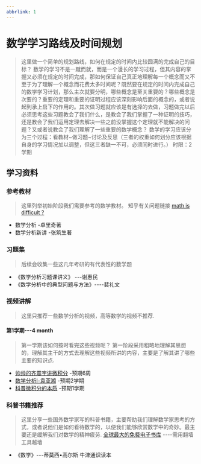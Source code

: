 ```yaml
---
abbrlink: 1
---
```


# 数学学习路线及时间规划

> 这里做一个简单的规划路线，如何在规定的时间内比较圆满的完成自己的目标？
> 数学的学习不是一蹴而就，而是一个漫长的学习过程，但其内容的掌握又必须在规定的时间完成，那如何保证自己真正地理解每一个概念而又不至于为了理解一个概念而花费太多时间呢？既然要在规定的时间内完成自己的数学学习计划，那么主次就要分明，哪些概念是至关重要的？哪些概念是次要的？重要的定理和重要的证明过程应该深刻影响后面的概念的，或者说起到承上启下的作用的。其次做习题就应该是有选择的去做，习题做完以后必须思考这些习题教会了我们什么，是教会了我们掌握了一种证明的技巧，还是教会了我们运用定理去解决一些之前没掌握这个定理就不能解决的问题？又或者说教会了我们理解了一些重要的数学概念？
> 数学的学习应该分为三个过程：看教材~做习题~讨论及反思（三者的权重如何划分应该根据自身的学习情况加以调整，但这三者缺一不可，必须同时进行。）
> 时限：2学期


## 学习资料

### 参考教材
> 这里列举初始阶段我们需要参考的数学教材。
> 知乎有关问题链接 [math is difficult ?](https://www.zhihu.com/question/24066773/answer/80124451)

* 数学分析  -卓里奇著
* 数学分析新讲 -张筑生著

### 习题集
> 后续会收集一些这几年考研的有代表性的数学题

* 《数学分析习题课讲义》 ---谢惠民
* 《数学分析中的典型问题与方法》----裴礼文

###  视频讲解
> 这里只推荐一些数学分析的视频，高等数学的视频不推荐.

#### 第1学期---4 month
> 第一学期该如何按时看完这些视频呢？ 第一阶段采用粗略地理解其思想的，理解其主干的方式去理解这些视频所讲的内容，主要是了解其讲了哪些主要的知识点.

* [帅帅的齐震宇讲微积分](https://www.bilibili.com/video/BV1ps411E7jf "总时长18h")  -预期6周
* [数学分析Ⅰ-袁亚湘](https://www.bilibili.com/video/BV1h64y1f7RY "总时长66h")  -预期2学期
* [科普微积分的本质](https://www.bilibili.com/video/BV1qW411N7FU "总时长3h")  -预期1学期

### 科普书籍推荐 

> 这里分享一些国外数学家写的科普书籍，主要帮助我们理解数学家思考的方式，或者说他们是如何看待数学的，以便我们能够欣赏数学中的奇妙。最主要还是缓解我们对数学的精神疲劳.
> [全球最大的免费电子书库](https://booksc.org/)    ----需用翻墙工具越墙

* 《数学》---蒂莫西•高尔斯     牛津通识读本

  
